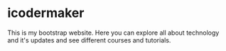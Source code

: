 # icodermaker
This is my bootstrap website.
Here you can explore all about technology and it's updates and see different courses and tutorials.
